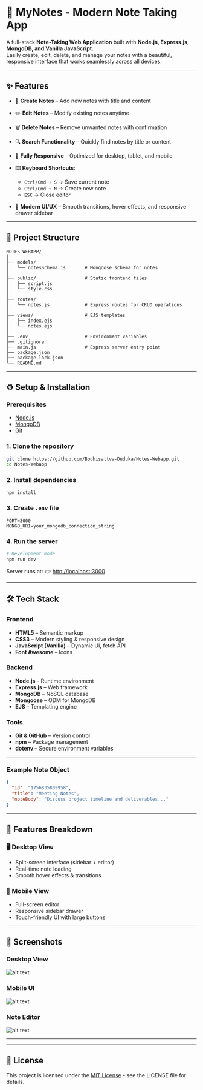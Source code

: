 # 📝 MyNotes - Modern Note Taking App  

A full-stack **Note-Taking Web Application** built with **Node.js, Express.js, MongoDB, and Vanilla JavaScript**.  
Easily create, edit, delete, and manage your notes with a beautiful, responsive interface that works seamlessly across all devices.  

---

## ✨ Features  

- 📝 **Create Notes** – Add new notes with title and content  
- ✏️ **Edit Notes** – Modify existing notes anytime  
- 🗑️ **Delete Notes** – Remove unwanted notes with confirmation  
- 🔍 **Search Functionality** – Quickly find notes by title or content  
- 📱 **Fully Responsive** – Optimized for desktop, tablet, and mobile  
 
- ⌨️ **Keyboard Shortcuts**:  
  - `Ctrl/Cmd + S` → Save current note  
  - `Ctrl/Cmd + N` → Create new note  
  - `ESC` → Close editor  
- 🎨 **Modern UI/UX** – Smooth transitions, hover effects, and responsive drawer sidebar  

---

## 📂 Project Structure  

```
NOTES-WEBAPP/
│
├── models/
│   └── notesSchema.js       # Mongoose schema for notes
│
├── public/                  # Static frontend files
│   ├── script.js
│   └── style.css
│
├── routes/
│   └── notes.js             # Express routes for CRUD operations
│
├── views/                   # EJS templates
│   ├── index.ejs
│   └── notes.ejs
│
├── .env                     # Environment variables
├── .gitignore
├── main.js                  # Express server entry point
├── package.json
├── package-lock.json
└── README.md
```

---

## ⚙️ Setup & Installation  

### Prerequisites  
- [Node.js](https://nodejs.org/)  
- [MongoDB](https://www.mongodb.com/)  
- [Git](https://git-scm.com/)  

### 1. Clone the repository  
```bash
git clone https://github.com/Bodhisattva-Duduka/Notes-Webapp.git
cd Notes-Webapp
```

### 2. Install dependencies  
```bash
npm install
```

### 3. Create `.env` file  
```env
PORT=3000
MONGO_URI=your_mongodb_connection_string
```

### 4. Run the server  
```bash
# Development mode
npm run dev
```

Server runs at: 👉 [http://localhost:3000](http://localhost:5000)  

---

## 🛠 Tech Stack  

### Frontend  
- **HTML5** – Semantic markup  
- **CSS3** – Modern styling & responsive design  
- **JavaScript (Vanilla)** – Dynamic UI, fetch API  
- **Font Awesome** – Icons  

### Backend  
- **Node.js** – Runtime environment  
- **Express.js** – Web framework  
- **MongoDB** – NoSQL database  
- **Mongoose** – ODM for MongoDB  
- **EJS** – Templating engine  

### Tools  
- **Git & GitHub** – Version control  
- **npm** – Package management  
- **dotenv** – Secure environment variables  

---



### Example Note Object  
```json
{
  "id": "1756835809958",
  "title": "Meeting Notes",
  "noteBody": "Discuss project timeline and deliverables..."
}
```

---

## 🎨 Features Breakdown  

### 🖥 Desktop View  
- Split-screen interface (sidebar + editor)  
- Real-time note loading  
- Smooth hover effects & transitions  

### 📱 Mobile View  
- Full-screen editor  
- Responsive sidebar drawer  
- Touch-friendly UI with large buttons  

---

## 📸 Screenshots  

### Desktop View  
![alt text](image.png)  

### Mobile UI  
![alt text](image-1.png)  

### Note Editor  
![alt text](image-2.png)  

---
---

## 📄 License

This project is licensed under the [MIT License](./LICENSE) - see the LICENSE file for details.